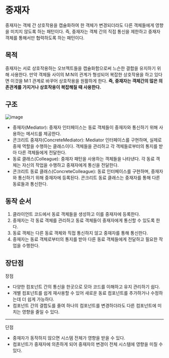 # 중재자
중재자는 객체 간 상호작용을 캡슐화하여 한 객체가 변경되더라도 다른 객체들에게 영향을 미치지 않도록 하는 패턴이다. 즉, 중재자는 객체 간의 직접 통신을 제한하고 중재자 객체를 통해서만 협력하도록 하는 패턴이다.
## 목적
중재자는 서로 상호작용하는 오브젝트들을 캡슐화함으로써 느슨한 결합을 유지하기 위해 사용한다. 만약 객체들 사이의 M:N의 관계가 형성되어 복잡한 상호작용을 하고 있다면 이것을 M:1 관계로 바꾸어 상호작용을 원활하게 한다. **즉, 중재자는 객체간의 많은 의존관계를 가지거나 상호작용이 복잡해질 때 사용한다.**
## 구조
![image](https://github.com/backgame1312/DesignPattern/assets/57287524/c9602497-2b4d-4bfa-a69b-34f51abc036b)
* 중재자(Mediator): 중재자 인터페이스는 동료 객체들이 중재자와 통신하기 위해 사용하는 메서드를 제공한다.
* 콘크리트 중재자(ConcreteMediator): Mediator 인터페이스를 구현하며, 실제로 중재 역할을 수행하는 클래스이다. 객체들을 관리하고 각 객체들로부터의 통지를 받아 다른 객체들에게 전달한다.
* 동료 클래스(Colleague): 중재자 패턴을 사용하는 객체들을 나타낸다. 각 동료 객체는 자신의 작업을 수행하고 중재자에게 통신을 전달한다.
* 콘크리트 동료 클래스(ConcreteColleague): 동료 인터페이스를 구현하며, 중재자와 통신하기 위해 중재자에 등록된다. 콘크리트 동료 클래스는 중재자를 통해 다른 동료들과 통신한다.
## 동작 순서
1. 클라이언트 코드에서 동료 객체들을 생성하고 이를 중재자에 등록한다.
2. 중재자는 각 동료 객체를 관리하고 동료 객체들이 중재자에게 통신할 수 있도록 한다.
3. 동료 객체는 다른 동료 객체와 직접 통신하지 않고 중재자를 통해 통신한다.
4. 중재자는 동료 객체로부터의 통지를 받아 다른 동료 객체들에게 전달하고 필요한 작업을 수행한다.
## 장단점
장점
* 다양한 컴포넌트 간의 통신을 한곳으로 모아 코드를 이해하고 유지 관리하기 쉽다.
* 개별 컴포넌트를 쉽게 재사용할 수 있어 새로운 동료 컴포넌트를 추가하거나 수정하는데 더 쉽게 가능하다.
* 컴포넌트 간의 결합도를 줄여 하나의 컴포넌트를 변경하더라도 다른 컴포넌트에 미치는 영향을 줄일 수 있다.
----------------------------------
단점
* 중재자가 동작하지 않으면 시스템 전체가 영향을 받을 수 있다.
* 컴포넌트가 중재자에 의존하게 되어 중재자의 변경이 전체 시스템에 영향을 미칠 수 있다.
